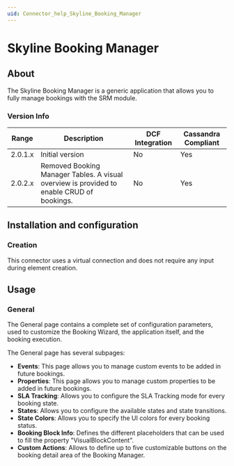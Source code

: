 ```yaml
---
uid: Connector_help_Skyline_Booking_Manager
---
```


# Skyline Booking Manager

## About

The Skyline Booking Manager is a generic application that allows you to fully manage bookings with the SRM module.

### Version Info

| Range   | Description                                                                               | DCF Integration | Cassandra Compliant |
|---------|-------------------------------------------------------------------------------------------|-----------------|---------------------|
| 2.0.1.x | Initial version                                                                           | No              | Yes                 |
| 2.0.2.x | Removed Booking Manager Tables. A visual overview is provided to enable CRUD of bookings. | No              | Yes                 |

## Installation and configuration

### Creation

This connector uses a virtual connection and does not require any input during element creation.

## Usage

### General

The General page contains a complete set of configuration parameters, used to customize the Booking Wizard, the application itself, and the booking execution.

The General page has several subpages:

- **Events**: This page allows you to manage custom events to be added in future bookings.
- **Properties**: This page allows you to manage custom properties to be added in future bookings.
- **SLA Tracking**: Allows you to configure the SLA Tracking mode for every booking state.
- **States**: Allows you to configure the available states and state transitions.
- **State Colors**: Allows you to specify the UI colors for every booking status.
- **Booking Block Info**: Defines the different placeholders that can be used to fill the property "VisualBlockContent".
- **Custom Actions**: Allows to define up to five customizable buttons on the booking detail area of the Booking Manager.

